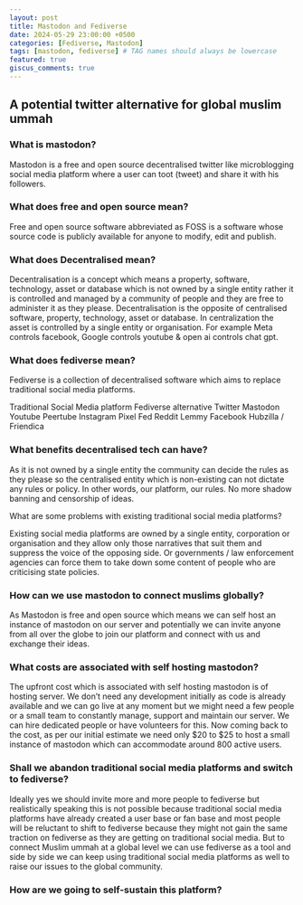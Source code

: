 ```yaml
---
layout: post
title: Mastodon and Fediverse
date: 2024-05-29 23:00:00 +0500
categories: [Fediverse, Mastodon]
tags: [mastodon, fediverse] # TAG names should always be lowercase
featured: true
giscus_comments: true
---
```


## A potential twitter alternative for global muslim ummah

### What is mastodon?

Mastodon is a free and open source decentralised twitter like microblogging social media platform where a user can toot (tweet) and share it with his followers.

### What does free and open source mean?

Free and open source software abbreviated as FOSS is a software whose source code is publicly available for anyone to modify, edit and publish.

### What does Decentralised mean?

Decentralisation is a concept which means a property, software, technology, asset or database which is not owned by a single entity rather it is controlled and managed by a community of people and they are free to administer it as they please. Decentralisation is the opposite of centralised software, property, technology, asset or database. In centralization the asset is controlled by a single entity or organisation. For example Meta controls facebook, Google controls youtube & open ai controls chat gpt.

### What does fediverse mean?

Fediverse is a collection of decentralised software which aims to replace traditional social media platforms.

Traditional Social Media platform
Fediverse alternative
Twitter
Mastodon
Youtube
Peertube
Instagram
Pixel Fed
Reddit
Lemmy
Facebook
Hubzilla / Friendica

### What benefits decentralised tech can have?

As it is not owned by a single entity the community can decide the rules as they please so the centralised entity which is non-existing can not dictate any rules or policy. In other words, our platform, our rules. No more shadow banning and censorship of ideas.

What are some problems with existing traditional social media platforms?

Existing social media platforms are owned by a single entity, corporation or organisation and they allow only those narratives that suit them and suppress the voice of the opposing side. Or governments / law enforcement agencies can force them to take down some content of people who are criticising state policies.

### How can we use mastodon to connect muslims globally?

As Mastodon is free and open source which means we can self host an instance of mastodon on our server and potentially we can invite anyone from all over the globe to join our platform and connect with us and exchange their ideas.

### What costs are associated with self hosting mastodon?

The upfront cost which is associated with self hosting mastodon is of hosting server. We don’t need any development initially as code is already available and we can go live at any moment but we might need a few people or a small team to constantly manage, support and maintain our server. We can hire dedicated people or have volunteers for this. Now coming back to the cost, as per our initial estimate we need only $20 to $25 to host a small instance of mastodon which can accommodate around 800 active users.

### Shall we abandon traditional social media platforms and switch to fediverse?

Ideally yes we should invite more and more people to fediverse but realistically speaking this is not possible because traditional social media platforms have already created a user base or fan base and most people will be reluctant to shift to fediverse because they might not gain the same traction on fediverse as they are getting on traditional social media. But to connect Muslim ummah at a global level we can use fediverse as a tool and side by side we can keep using traditional social media platforms as well to raise our issues to the global community.

### How are we going to self-sustain this platform?
